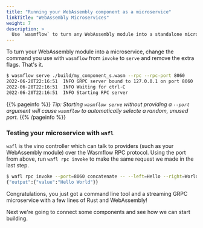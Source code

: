 ```yaml
---
title: "Running your WebAssembly component as a microservice"
linkTitle: "WebAssembly Microservices"
weight: 7
description: >
  Use `wasmflow` to turn any WebAssembly module into a standalone microservice.
---
```


To turn your WebAssembly module into a microservice, change the command you use with `wasmflow` from `invoke` to `serve` and remove the extra flags. That's it.

```sh
$ wasmflow serve ./build/my_component_s.wasm --rpc --rpc-port 8060
2022-06-20T22:16:51  INFO GRPC server bound to 127.0.0.1 on port 8060
2022-06-20T22:16:51  INFO Waiting for ctrl-C
2022-06-20T22:16:51  INFO Starting RPC server
```

{{% pageinfo %}}
_Tip: Starting `wasmflow serve` without providing a `--port` argument will cause `wasmflow` to automatically selecte a random, unused port._
{{% /pageinfo %}}

### Testing your microservice with `wafl`

`wafl` is the vino controller which can talk to providers (such as your WebAssembly module) over the Wasmflow RPC protocol. Using the port from above, run `wafl rpc invoke` to make the same request we made in the last step.

```sh
$ wafl rpc invoke --port=8060 concatenate -- --left=Hello --right=World
{"output":{"value":"Hello World"}}
```

Congratulations, you just got a command line tool and a streaming GRPC microservice with a few lines of Rust and WebAssembly!

Next we're going to connect some components and see how we can start building.
